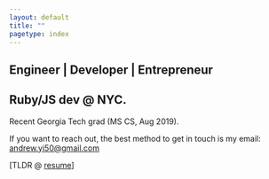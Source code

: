 ```yaml
---
layout: default
title: ""
pagetype: index
---
```


## Engineer | Developer | Entrepreneur

<div class="bg-img profile-picture-louvre1 centered"></div>

## Ruby/JS dev @ NYC. 

Recent Georgia Tech grad (MS CS, Aug 2019).

If you want to reach out, the best method to get in touch is my email: <andrew.yi50@gmail.com>

[TLDR @ [resume](/resume.pdf)]